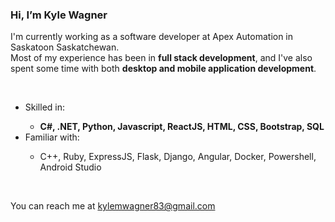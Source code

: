 ### Hi, I’m Kyle Wagner
I'm currently working as a software developer at Apex Automation in Saskatoon Saskatchewan. <br>
Most of my experience has been in **full stack development**, and I've also spent some time with both **desktop and mobile application development**.<br>


<br>
<ul>
  <li>Skilled in:</li>
  <ul>
    <li><strong>C#, .NET, Python, Javascript, ReactJS, HTML, CSS, Bootstrap, SQL</strong></li>
  </ul>
  <li>Familiar with:</li>
  <ul>
    <li>C++, Ruby, ExpressJS, Flask, Django, Angular, Docker, Powershell, Android Studio</li>
  </ul>
</ul>
<br>


You can reach me at kylemwagner83@gmail.com
